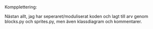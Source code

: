 Kompplettering:

Nästan allt, jag har seperaret/moduliserat koden och lagt till arv genom blocks.py och sprites.py, men även klassdiagram och kommentarer.
